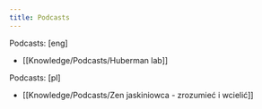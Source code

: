 ```yaml
---
title: Podcasts
---
```


Podcasts: [eng]
- [[Knowledge/Podcasts/Huberman lab]]

Podcasts: [pl]
- [[Knowledge/Podcasts/Zen jaskiniowca - zrozumieć i wcielić]]